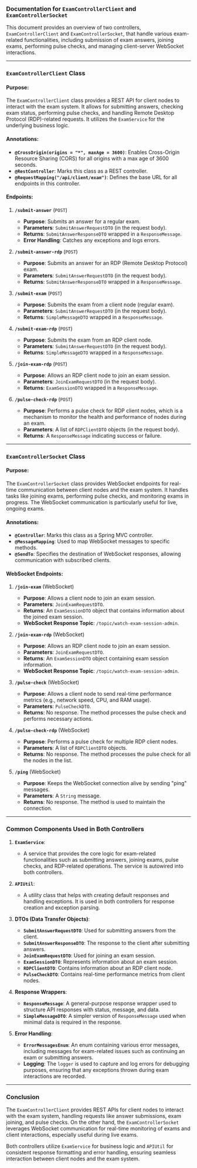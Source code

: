 ### Documentation for `ExamControllerClient` and `ExamControllerSocket`

This document provides an overview of two controllers, `ExamControllerClient` and `ExamControllerSocket`, that handle various exam-related functionalities, including submission of exam answers, joining exams, performing pulse checks, and managing client-server WebSocket interactions.

---

### **`ExamControllerClient` Class**

#### **Purpose**:
The `ExamControllerClient` class provides a REST API for client nodes to interact with the exam system. It allows for submitting answers, checking exam status, performing pulse checks, and handling Remote Desktop Protocol (RDP)-related requests. It utilizes the `ExamService` for the underlying business logic.

#### **Annotations**:
- **`@CrossOrigin(origins = "*", maxAge = 3600)`**: Enables Cross-Origin Resource Sharing (CORS) for all origins with a max age of 3600 seconds.
- **`@RestController`**: Marks this class as a REST controller.
- **`@RequestMapping("/api/client/exam")`**: Defines the base URL for all endpoints in this controller.

#### **Endpoints**:

1. **`/submit-answer`** (`POST`)
   - **Purpose**: Submits an answer for a regular exam.
   - **Parameters**: `SubmitAnswerRequestDTO` (in the request body).
   - **Returns**: `SubmitAnswerResponseDTO` wrapped in a `ResponseMessage`.
   - **Error Handling**: Catches any exceptions and logs errors.

2. **`/submit-answer-rdp`** (`POST`)
   - **Purpose**: Submits an answer for an RDP (Remote Desktop Protocol) exam.
   - **Parameters**: `SubmitAnswerRequestDTO` (in the request body).
   - **Returns**: `SubmitAnswerResponseDTO` wrapped in a `ResponseMessage`.

3. **`/submit-exam`** (`POST`)
   - **Purpose**: Submits the exam from a client node (regular exam).
   - **Parameters**: `SubmitAnswerRequestDTO` (in the request body).
   - **Returns**: `SimpleMessageDTO` wrapped in a `ResponseMessage`.

4. **`/submit-exam-rdp`** (`POST`)
   - **Purpose**: Submits the exam from an RDP client node.
   - **Parameters**: `SubmitAnswerRequestDTO` (in the request body).
   - **Returns**: `SimpleMessageDTO` wrapped in a `ResponseMessage`.

5. **`/join-exam-rdp`** (`POST`)
   - **Purpose**: Allows an RDP client node to join an exam session.
   - **Parameters**: `JoinExamRequestDTO` (in the request body).
   - **Returns**: `ExamSessionDTO` wrapped in a `ResponseMessage`.

6. **`/pulse-check-rdp`** (`POST`)
   - **Purpose**: Performs a pulse check for RDP client nodes, which is a mechanism to monitor the health and performance of nodes during an exam.
   - **Parameters**: A list of `RDPClientDTO` objects (in the request body).
   - **Returns**: A `ResponseMessage` indicating success or failure.

---

### **`ExamControllerSocket` Class**

#### **Purpose**:
The `ExamControllerSocket` class provides WebSocket endpoints for real-time communication between client nodes and the exam system. It handles tasks like joining exams, performing pulse checks, and monitoring exams in progress. The WebSocket communication is particularly useful for live, ongoing exams.

#### **Annotations**:
- **`@Controller`**: Marks this class as a Spring MVC controller.
- **`@MessageMapping`**: Used to map WebSocket messages to specific methods.
- **`@SendTo`**: Specifies the destination of WebSocket responses, allowing communication with subscribed clients.

#### **WebSocket Endpoints**:

1. **`/join-exam`** (WebSocket)
   - **Purpose**: Allows a client node to join an exam session.
   - **Parameters**: `JoinExamRequestDTO`.
   - **Returns**: An `ExamSessionDTO` object that contains information about the joined exam session.
   - **WebSocket Response Topic**: `/topic/watch-exam-session-admin`.

2. **`/join-exam-rdp`** (WebSocket)
   - **Purpose**: Allows an RDP client node to join an exam session.
   - **Parameters**: `JoinExamRequestDTO`.
   - **Returns**: An `ExamSessionDTO` object containing exam session information.
   - **WebSocket Response Topic**: `/topic/watch-exam-session-admin`.

3. **`/pulse-check`** (WebSocket)
   - **Purpose**: Allows a client node to send real-time performance metrics (e.g., network speed, CPU, and RAM usage).
   - **Parameters**: `PulseCheckDTO`.
   - **Returns**: No response. The method processes the pulse check and performs necessary actions.

4. **`/pulse-check-rdp`** (WebSocket)
   - **Purpose**: Performs a pulse check for multiple RDP client nodes.
   - **Parameters**: A list of `RDPClientDTO` objects.
   - **Returns**: No response. The method processes the pulse check for all the nodes in the list.

5. **`/ping`** (WebSocket)
   - **Purpose**: Keeps the WebSocket connection alive by sending "ping" messages.
   - **Parameters**: A `String` message.
   - **Returns**: No response. The method is used to maintain the connection.

---

### **Common Components Used in Both Controllers**

1. **`ExamService`**:
   - A service that provides the core logic for exam-related functionalities such as submitting answers, joining exams, pulse checks, and RDP-related operations. The service is autowired into both controllers.

2. **`APIUtil`**:
   - A utility class that helps with creating default responses and handling exceptions. It is used in both controllers for response creation and exception parsing.

3. **DTOs (Data Transfer Objects)**:
   - **`SubmitAnswerRequestDTO`**: Used for submitting answers from the client.
   - **`SubmitAnswerResponseDTO`**: The response to the client after submitting answers.
   - **`JoinExamRequestDTO`**: Used for joining an exam session.
   - **`ExamSessionDTO`**: Represents information about an exam session.
   - **`RDPClientDTO`**: Contains information about an RDP client node.
   - **`PulseCheckDTO`**: Contains real-time performance metrics from client nodes.

4. **Response Wrappers**:
   - **`ResponseMessage`**: A general-purpose response wrapper used to structure API responses with status, message, and data.
   - **`SimpleMessageDTO`**: A simpler version of `ResponseMessage` used when minimal data is required in the response.

5. **Error Handling**:
   - **`ErrorMessagesEnum`**: An enum containing various error messages, including messages for exam-related issues such as continuing an exam or submitting answers.
   - **Logging**: The `logger` is used to capture and log errors for debugging purposes, ensuring that any exceptions thrown during exam interactions are recorded.

---

### **Conclusion**

The `ExamControllerClient` provides REST APIs for client nodes to interact with the exam system, handling requests like answer submissions, exam joining, and pulse checks. On the other hand, the `ExamControllerSocket` leverages WebSocket communication for real-time monitoring of exams and client interactions, especially useful during live exams.

Both controllers utilize `ExamService` for business logic and `APIUtil` for consistent response formatting and error handling, ensuring seamless interaction between client nodes and the exam system.